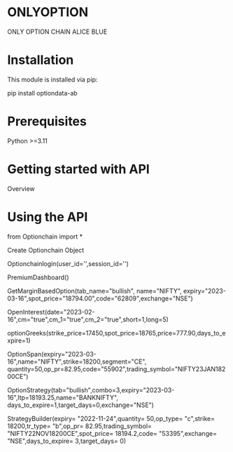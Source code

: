 # ONLYOPTION
ONLY OPTION CHAIN ALICE BLUE 

# Installation
This module is installed via pip:

pip install optiondata-ab

# Prerequisites
Python >=3.11

# Getting started with API
Overview


# Using the API

from Optionchain import *

Create Optionchain Object

Optionchainlogin(user_id='',session_id='')

PremiumDashboard()

GetMarginBasedOption(tab_name="bullish", name="NIFTY",   expiry="2023-03-16",spot_price="18794.00",code="62809",exchange="NSE")

OpenInterest(date="2023-02-16",cm="true",cm_1="true",cm_2="true",short=1,long=5)

optionGreeks(strike_price=17450,spot_price=18765,price=777.90,days_to_expire=1)

OptionSpan(expiry="2023-03-16",name="NIFTY",strike=18200,segment="CE", quantity=50,op_pr=82.95,code="55902",trading_symbol="NIFTY23JAN18200CE")

OptionStrategy(tab="bullish",combo=3,expiry="2023-03-16",ltp=18193.25,name="BANKNIFTY", days_to_expire=1,target_days=0,exchange="NSE")

StrategyBuilder(expiry= "2022-11-24",quantity= 50,op_type= "c",strike= 18200,tr_type= "b",op_pr= 82.95,trading_symbol= "NIFTY22NOV18200CE",spot_price= 18194.2,code= "53395",exchange= "NSE",days_to_expire= 3,target_days= 0)


